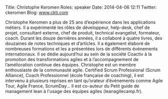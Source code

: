Title: Christophe Keromen
Roles: speaker
Date: 2014-04-06 12:11
Twitter: ckeromen
Blog: www.ckti.com


Christophe Keromen a plus de 25 ans d’expérience dans les applications métiers. 
Il a expérimenté les rôles de développeur, help-desk, chef de projet, consultant externe, chef de produit, technical evangelist, formateur, coach. 
Durant les douze dernières années, il a collaboré à quatre livres, des douzaines de notes techniques et d’articles. Il a également élaboré de nombreuses formations et les a présentées lors de différents événements internationaux. 
Il se dédie aujourd’hui au sein de la société Coactiv à la promotion des transformations agiles et à l’accompagnement de l’amélioration continue des équipes. 
Christophe est un membre enthousiaste de la communauté agile. Certified Scrum Professional (Scrum Alliance), Coach Professionnel (école française de coaching), il est intervenu à plusieurs reprises en tant qu’orateur d’événements comme Agile Tour, Agile France, ScrumDay… Il est co-auteur du Petit guide de management lean à l'usage des équipes agiles (leanagilecamp.fr).
